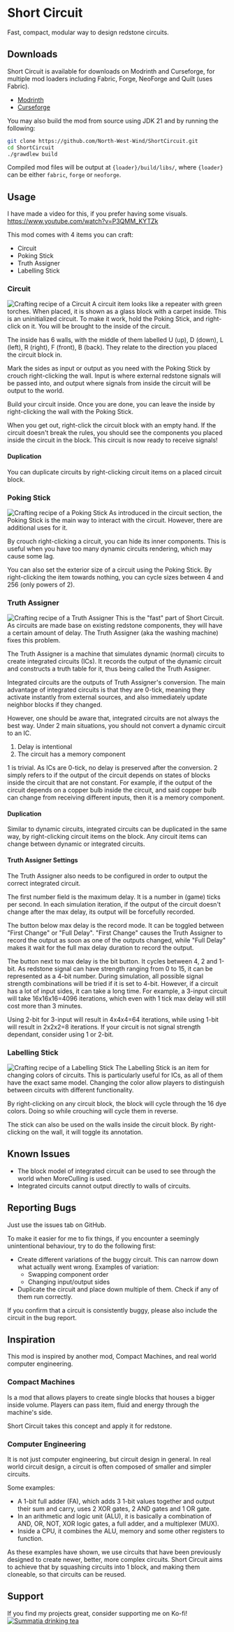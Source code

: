 # Short Circuit
Fast, compact, modular way to design redstone circuits.

## Downloads
Short Circuit is available for downloads on Modrinth and Curseforge, for multiple mod loaders including Fabric, Forge, NeoForge and Quilt (uses Fabric).
- [Modrinth](https://modrinth.com/mod/short-circuit)
- [Curseforge](https://www.curseforge.com/minecraft/mc-mods/short-circuit)

You may also build the mod from source using JDK 21 and by running the following:
```bash
git clone https://github.com/North-West-Wind/ShortCircuit.git
cd ShortCircuit
./grawdlew build
```
Compiled mod files will be output at `{loader}/build/libs/`, where `{loader}` can be either `fabric`, `forge` or `neoforge`.

## Usage
I have made a video for this, if you prefer having some visuals.  
https://www.youtube.com/watch?v=P3QMM_KYTZk

This mod comes with 4 items you can craft:
- Circuit
- Poking Stick
- Truth Assigner
- Labelling Stick

### Circuit
![Crafting recipe of a Circuit](https://github.com/North-West-Wind/ShortCircuit/blob/main/images/circuit.png?raw=true)
A circuit item looks like a repeater with green torches. When placed, it is shown as a glass block with a carpet inside.
This is an uninitialized circuit. To make it work, hold the Poking Stick, and right-click on it.
You will be brought to the inside of the circuit.

The inside has 6 walls, with the middle of them labelled U (up), D (down), L (left), R (right), F (front), B (back).
They relate to the direction you placed the circuit block in.

Mark the sides as input or output as you need with the Poking Stick by crouch right-clicking the wall.
Input is where external redstone signals will be passed into, and output where signals from inside the circuit will be output to the world.

Build your circuit inside. Once you are done, you can leave the inside by right-clicking the wall with the Poking Stick.

When you get out, right-click the circuit block with an empty hand.
If the circuit doesn't break the rules, you should see the components you placed inside the circuit in the block.
This circuit is now ready to receive signals!

#### Duplication
You can duplicate circuits by right-clicking circuit items on a placed circuit block.

### Poking Stick
![Crafting recipe of a Poking Stick](https://github.com/North-West-Wind/ShortCircuit/blob/main/images/poking_stick.png?raw=true)
As introduced in the circuit section, the Poking Stick is the main way to interact with the circuit.
However, there are additional uses for it.

By crouch right-clicking a circuit, you can hide its inner components.
This is useful when you have too many dynamic circuits rendering, which may cause some lag.

You can also set the exterior size of a circuit using the Poking Stick.
By right-clicking the item towards nothing, you can cycle sizes between 4 and 256 (only powers of 2).

### Truth Assigner
![Crafting recipe of a Truth Assigner](https://github.com/North-West-Wind/ShortCircuit/blob/main/images/truth_assigner.png?raw=true)
This is the "fast" part of Short Circuit.
As circuits are made base on existing redstone components, they will have a certain amount of delay.
The Truth Assigner (aka the washing machine) fixes this problem.

The Truth Assigner is a machine that simulates dynamic (normal) circuits to create integrated circuits (ICs).
It records the output of the dynamic circuit and constructs a truth table for it, thus being called the Truth Assigner.

Integrated circuits are the outputs of Truth Assigner's conversion.
The main advantage of integrated circuits is that they are 0-tick, meaning they activate instantly from external sources, and also immediately update neighbor blocks if they changed.

However, one should be aware that, integrated circuits are not always the best way.
Under 2 main situations, you should not convert a dynamic circuit to an IC.
1. Delay is intentional
2. The circuit has a memory component

1 is trivial. As ICs are 0-tick, no delay is preserved after the conversion.
2 simply refers to if the output of the circuit depends on states of blocks inside the circuit that are not constant.
For example, if the output of the circuit depends on a copper bulb inside the circuit, and said copper bulb can change from receiving different inputs, then it is a memory component.

#### Duplication
Similar to dynamic circuits, integrated circuits can be duplicated in the same way, by right-clicking circuit items on the block.
Any circuit items can change between dynamic or integrated circuits.

#### Truth Assigner Settings
The Truth Assigner also needs to be configured in order to output the correct integrated circuit.

The first number field is the maximum delay. It is a number in (game) ticks per second.
In each simulation iteration, if the output of the circuit doesn't change after the max delay, its output will be forcefully recorded.

The button below max delay is the record mode. It can be toggled between "First Change" or "Full Delay".
"First Change" causes the Truth Assigner to record the output as soon as one of the outputs changed,
while "Full Delay" makes it wait for the full max delay duration to record the output.

The button next to max delay is the bit button. It cycles between 4, 2 and 1-bit.
As redstone signal can have strength ranging from 0 to 15, it can be represented as a 4-bit number.
During simulation, all possible signal strength combinations will be tried if it is set to 4-bit.
However, if a circuit has a lot of input sides, it can take a long time.
For example, a 3-input circuit will take 16x16x16=4096 iterations, which even with 1 tick max delay will still cost more than 3 minutes.

Using 2-bit for 3-input will result in 4x4x4=64 iterations, while using 1-bit will result in 2x2x2=8 iterations.
If your circuit is not signal strength dependant, consider using 1 or 2-bit.

### Labelling Stick
![Crafting recipe of a Labelling Stick](https://github.com/North-West-Wind/ShortCircuit/blob/main/images/labelling_stick.png?raw=true)
The Labelling Stick is an item for changing colors of circuits.
This is particularly useful for ICs, as all of them have the exact same model.
Changing the color allow players to distinguish between circuits with different functionality.

By right-clicking on any circuit block, the block will cycle through the 16 dye colors.
Doing so while crouching will cycle them in reverse.

The stick can also be used on the walls inside the circuit block.
By right-clicking on the wall, it will toggle its annotation.

## Known Issues
- The block model of integrated circuit can be used to see through the world when MoreCulling is used.
- Integrated circuits cannot output directly to walls of circuits.

## Reporting Bugs
Just use the issues tab on GitHub.

To make it easier for me to fix things, if you encounter a seemingly unintentional behaviour, try to do the following first:
- Create different variations of the buggy circuit. This can narrow down what actually went wrong. Examples of variation:
  - Swapping component order
  - Changing input/output sides
- Duplicate the circuit and place down multiple of them. Check if any of them run correctly.

If you confirm that a circuit is consistently buggy, please also include the circuit in the bug report. 

## Inspiration
This mod is inspired by another mod, Compact Machines, and real world computer engineering.

### Compact Machines
Is a mod that allows players to create single blocks that houses a bigger inside volume.
Players can pass item, fluid and energy through the machine's side.

Short Circuit takes this concept and apply it for redstone.

### Computer Engineering
It is not just computer engineering, but circuit design in general.
In real world circuit design, a circuit is often composed of smaller and simpler circuits.

Some examples:
- A 1-bit full adder (FA), which adds 3 1-bit values together and output their sum and carry, uses 2 XOR gates, 2 AND gates and 1 OR gate.
- In an arithmetic and logic unit (ALU), it is basically a combination of AND, OR, NOT, XOR logic gates, a full adder, and a multiplexer (MUX).
- Inside a CPU, it combines the ALU, memory and some other registers to function.

As these examples have shown, we use circuits that have been previously designed to create newer, better, more complex circuits.
Short Circuit aims to achieve that by squashing circuits into 1 block, and making them cloneable, so that circuits can be reused.

## Support
If you find my projects great, consider supporting me on Ko-fi!
[![Summatia drinking tea](https://files.catbox.moe/qlm7iq.png)](https://ko-fi.com/nww)